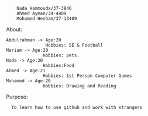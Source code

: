 
  

        Nada Hammouda/37-3846
        Ahmed Ayman/34-4409
        Mohamed Hesham/37-13409

About:


    Abdulrahman -> Age:20
                   Hobbies: SE & Football
    Mariam -> Age:20
                  Hobbies: pets.
    Nada -> Age:20
                  Hobbies:Food
    Ahmed -> Age:21
                  Hobbies: 1st Person Computer Games
    Mohamed -> Age:20
                  Hobbies: Drawing and Reading
                   

Purpose:
      
      To learn how to use github and work with strangers
